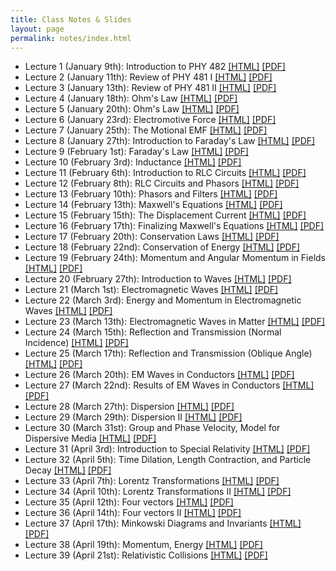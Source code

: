 ```yaml
---
title: Class Notes & Slides
layout: page
permalink: notes/index.html
---
```


* Lecture 1 (January 9th): Introduction to PHY 482 [[HTML]](./01-slides.html) [[PDF]](./01-slides.pdf)
* Lecture 2 (January 11th): Review of PHY 481 I [[HTML]](./02-slides.html) [[PDF]](./02-slides.pdf)
* Lecture 3 (January 13th): Review of PHY 481 II [[HTML]](./03-slides.html) [[PDF]](./03-slides.pdf)
* Lecture 4 (January 18th): Ohm's Law [[HTML]](./04-slides.html) [[PDF]](./04-slides.pdf)
* Lecture 5 (January 20th): Ohm's Law [[HTML]](./05-slides.html) [[PDF]](./05-slides.pdf)
* Lecture 6 (January 23rd): Electromotive Force [[HTML]](./06-slides.html) [[PDF]](./06-slides.pdf)
* Lecture 7 (January 25th): The Motional EMF [[HTML]](./07-slides.html) [[PDF]](./07-slides.pdf)
* Lecture 8 (January 27th): Introduction to Faraday's Law [[HTML]](./08-slides.html) [[PDF]](./08-slides.pdf)
* Lecture 9 (February 1st): Faraday's Law [[HTML]](./09-slides.html) [[PDF]](./09-slides.pdf)
* Lecture 10 (February 3rd): Inductance [[HTML]](./10-slides.html) [[PDF]](./10-slides.pdf)
* Lecture 11 (February 6th): Introduction to RLC Circuits [[HTML]](./11-slides.html) [[PDF]](./11-slides.pdf)
* Lecture 12 (February 8th): RLC Circuits and Phasors [[HTML]](./12-slides.html) [[PDF]](./12-slides.pdf)
* Lecture 13 (February 10th): Phasors and Filters [[HTML]](./13-slides.html) [[PDF]](./13-slides.pdf)
* Lecture 14 (February 13th): Maxwell's Equations [[HTML]](./14-slides.html) [[PDF]](./14-slides.pdf)
* Lecture 15 (February 15th): The Displacement Current [[HTML]](./15-slides.html) [[PDF]](./15-slides.pdf)
* Lecture 16 (February 17th): Finalizing Maxwell's Equations [[HTML]](./16-slides.html) [[PDF]](./16-slides.pdf)
* Lecture 17 (February 20th): Conservation Laws [[HTML]](./17-slides.html) [[PDF]](./17-slides.pdf)
* Lecture 18 (February 22nd): Conservation of Energy [[HTML]](./18-slides.html) [[PDF]](./18-slides.pdf)
* Lecture 19 (February 24th): Momentum and Angular Momentum in Fields [[HTML]](./19-slides.html) [[PDF]](./19-slides.pdf)
* Lecture 20 (February 27th): Introduction to Waves [[HTML]](./20-slides.html) [[PDF]](./20-slides.pdf)
* Lecture 21 (March 1st): Electromagnetic Waves [[HTML]](./21-slides.html) [[PDF]](./21-slides.pdf)
* Lecture 22 (March 3rd): Energy and Momentum in Electromagnetic Waves [[HTML]](./22-slides.html) [[PDF]](./22-slides.pdf)
* Lecture 23 (March 13th): Electromagnetic Waves in Matter [[HTML]](./23-slides.html) [[PDF]](./23-slides.pdf)
* Lecture 24 (March 15th): Reflection and Transmission (Normal Incidence) [[HTML]](./24-slides.html) [[PDF]](./24-slides.pdf)
* Lecture 25 (March 17th): Reflection and Transmission (Oblique Angle) [[HTML]](./25-slides.html) [[PDF]](./25-slides.pdf)
* Lecture 26 (March 20th): EM Waves in Conductors [[HTML]](./26-slides.html) [[PDF]](./26-slides.pdf)
* Lecture 27 (March 22nd): Results of EM Waves in Conductors [[HTML]](./27-slides.html) [[PDF]](./26-slides.pdf)
* Lecture 28 (March 27th): Dispersion [[HTML]](./28-slides.html) [[PDF]](./28-slides.pdf)
* Lecture 29 (March 29th): Dispersion II [[HTML]](./29-slides.html) [[PDF]](./29-slides.pdf)
* Lecture 30 (March 31st): Group and Phase Velocity, Model for Dispersive Media [[HTML]](./30-slides.html) [[PDF]](./30-slides.pdf)
* Lecture 31 (April 3rd): Introduction to Special Relativity [[HTML]](./31-slides.html) [[PDF]](./31-slides.pdf)
* Lecture 32 (April 5th): Time Dilation, Length Contraction, and Particle Decay [[HTML]](./32-slides.html) [[PDF]](./32-slides.pdf)
* Lecture 33 (April 7th): Lorentz Transformations [[HTML]](./33-slides.html) [[PDF]](./33-slides.pdf)
* Lecture 34 (April 10th): Lorentz Transformations II [[HTML]](./34-slides.html) [[PDF]](./34-slides.pdf)
* Lecture 35 (April 12th): Four vectors [[HTML]](./35-slides.html) [[PDF]](./35-slides.pdf)
* Lecture 36 (April 14th): Four vectors II [[HTML]](./36-slides.html) [[PDF]](./36-slides.pdf)
* Lecture 37 (April 17th): Minkowski Diagrams and Invariants [[HTML]](./37-slides.html) [[PDF]](./37-slides.pdf)
* Lecture 38 (April 19th): Momentum, Energy [[HTML]](./38-slides.html) [[PDF]](./38-slides.pdf)
* Lecture 39 (April 21st): Relativistic Collisions [[HTML]](./39-slides.html) [[PDF]](./39-slides.pdf)
